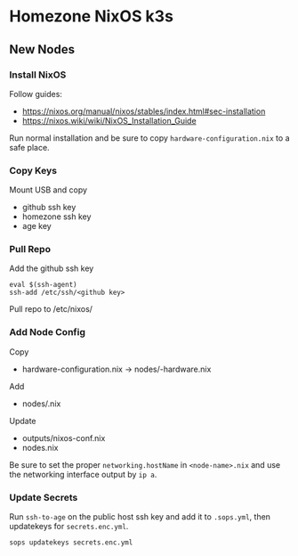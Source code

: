 # Homezone NixOS k3s

## New Nodes

### Install NixOS

Follow guides:
- https://nixos.org/manual/nixos/stables/index.html#sec-installation
- https://nixos.wiki/wiki/NixOS_Installation_Guide

Run normal installation and be sure to copy `hardware-configuration.nix` to a safe place.

### Copy Keys

Mount USB and copy
- github ssh key
- homezone ssh key
- age key

### Pull Repo
Add the github ssh key

```
eval $(ssh-agent)
ssh-add /etc/ssh/<github key>
```

Pull repo to /etc/nixos/

### Add Node Config

Copy
- hardware-configuration.nix -> nodes/<node-name>-hardware.nix

Add
- nodes/<node-name>.nix

Update
- outputs/nixos-conf.nix
- nodes.nix

Be sure to set the proper `networking.hostName` in `<node-name>.nix` and use the networking interface output by `ip a`.

### Update Secrets

Run `ssh-to-age` on the public host ssh key and add it to `.sops.yml`, then updatekeys for `secrets.enc.yml`.
```
sops updatekeys secrets.enc.yml
```

